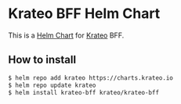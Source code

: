 # Krateo BFF Helm Chart

This is a [Helm Chart](https://helm.sh/docs/topics/charts/) for [Krateo](https://github.com/krateoplatformops/) BFF.



## How to install

```sh
$ helm repo add krateo https://charts.krateo.io
$ helm repo update krateo
$ helm install krateo-bff krateo/krateo-bff
```